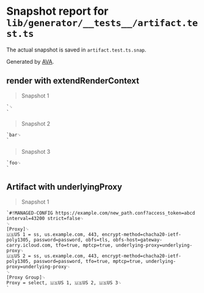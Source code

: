 # Snapshot report for `lib/generator/__tests__/artifact.test.ts`

The actual snapshot is saved in `artifact.test.ts.snap`.

Generated by [AVA](https://avajs.dev).

## render with extendRenderContext

> Snapshot 1

    `␊
    `

> Snapshot 2

    `bar␊
    `

> Snapshot 3

    `foo␊
    `

## Artifact with underlyingProxy

> Snapshot 1

    `#!MANAGED-CONFIG https://example.com/new_path.conf?access_token=abcd interval=43200 strict=false␊
    ␊
    [Proxy]␊
    🇺🇸US 1 = ss, us.example.com, 443, encrypt-method=chacha20-ietf-poly1305, password=password, obfs=tls, obfs-host=gateway-carry.icloud.com, tfo=true, mptcp=true, underlying-proxy=underlying-proxy␊
    🇺🇸US 2 = ss, us.example.com, 443, encrypt-method=chacha20-ietf-poly1305, password=password, tfo=true, mptcp=true, underlying-proxy=underlying-proxy␊
    ␊
    [Proxy Group]␊
    Proxy = select, 🇺🇸US 1, 🇺🇸US 2, 🇺🇸US 3␊
    `

